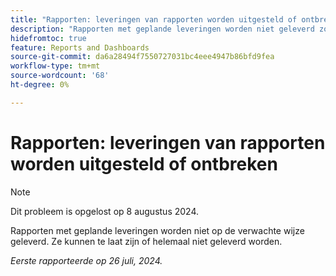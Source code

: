 ```yaml
---
title: "Rapporten: leveringen van rapporten worden uitgesteld of ontbreken"
description: "Rapporten met geplande leveringen worden niet geleverd zoals verwacht. Ze kunnen te laat zijn of helemaal niet geleverd worden."
hidefromtoc: true
feature: Reports and Dashboards
source-git-commit: da6a28494f7550727031bc4eee4947b86bfd9fea
workflow-type: tm+mt
source-wordcount: '68'
ht-degree: 0%

---
```



# Rapporten: leveringen van rapporten worden uitgesteld of ontbreken

>[!NOTE]
>
>Dit probleem is opgelost op 8 augustus 2024.

Rapporten met geplande leveringen worden niet op de verwachte wijze geleverd. Ze kunnen te laat zijn of helemaal niet geleverd worden.

_Eerste rapporteerde op 26 juli, 2024._
